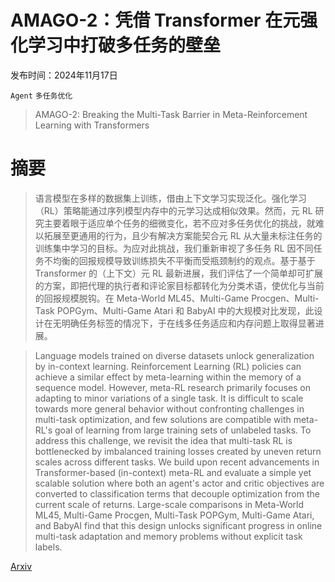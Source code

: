 # AMAGO-2：凭借 Transformer 在元强化学习中打破多任务的壁垒

发布时间：2024年11月17日

`Agent` `多任务优化`

> AMAGO-2: Breaking the Multi-Task Barrier in Meta-Reinforcement Learning with Transformers

# 摘要

> 语言模型在多样的数据集上训练，借由上下文学习实现泛化。强化学习（RL）策略能通过序列模型内存中的元学习达成相似效果。然而，元 RL 研究主要着眼于适应单个任务的细微变化，若不应对多任务优化的挑战，就难以拓展至更通用的行为，且少有解决方案能契合元 RL 从大量未标注任务的训练集中学习的目标。为应对此挑战，我们重新审视了多任务 RL 因不同任务不均衡的回报规模导致训练损失不平衡而受瓶颈制约的观点。基于基于 Transformer 的（上下文）元 RL 最新进展，我们评估了一个简单却可扩展的方案，即把代理的执行者和评论家目标都转化为分类术语，使优化与当前的回报规模脱钩。在 Meta-World ML45、Multi-Game Procgen、Multi-Task POPGym、Multi-Game Atari 和 BabyAI 中的大规模对比发现，此设计在无明确任务标签的情况下，于在线多任务适应和内存问题上取得显著进展。

> Language models trained on diverse datasets unlock generalization by in-context learning. Reinforcement Learning (RL) policies can achieve a similar effect by meta-learning within the memory of a sequence model. However, meta-RL research primarily focuses on adapting to minor variations of a single task. It is difficult to scale towards more general behavior without confronting challenges in multi-task optimization, and few solutions are compatible with meta-RL's goal of learning from large training sets of unlabeled tasks. To address this challenge, we revisit the idea that multi-task RL is bottlenecked by imbalanced training losses created by uneven return scales across different tasks. We build upon recent advancements in Transformer-based (in-context) meta-RL and evaluate a simple yet scalable solution where both an agent's actor and critic objectives are converted to classification terms that decouple optimization from the current scale of returns. Large-scale comparisons in Meta-World ML45, Multi-Game Procgen, Multi-Task POPGym, Multi-Game Atari, and BabyAI find that this design unlocks significant progress in online multi-task adaptation and memory problems without explicit task labels.

[Arxiv](https://arxiv.org/abs/2411.11188)